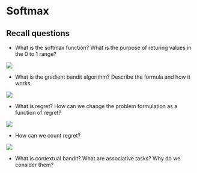# Softmax

## Recall questions 

- What is the softmax function? What is the purpose of returing values in the 0 to 1 range?

![](../../../AN/sfm1.png)

- What is the gradient bandit algorithm? Describe the formula and how it works.

![](../../../AN/sfm2.png)

- What is regret? How can we change the problem formulation as a function of regret?

![](../../../AN/sfm3.png)

- How can we count regret?

![](../../../AN/sfm4.png)

- What is contextual bandit? What are associative tasks? Why do we consider them?